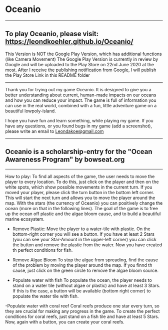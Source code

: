 # Oceanio
-------------------------------
To play Oceanio, please visit: https://leondkoehler.github.io/Oceanio/
-------------------------------

This Version is NOT the Google Play Version, which has additional functions (like Camera Movement)
The Google Play Version is currently in review by Google and will be uploaded to the Play Store on 22nd June 2020 at the most.
After I receive the publishing notification from Google, I will publish the Play Store Link in this README folder

--------------------------------
Thank you for trying out my game Oceanio. It is designed to give you a better understanding about current, human-made impacts on our oceans and how you can reduce your impact. The game is full of information you can use in the real world, combined with a fun, little adventure game on a beautiful lowpoly-island.

I hope you have fun and learn something, while playing my game. If you have any questions, or you found bugs in my game (add a screenshot), please write an email to Leondakoe@gmail.com 

--------------------------------
Oceanio is a scholarship-entry for the "Ocean Awareness Program" by bowseat.org 
--------------------------------

--------------------------------
How to play:
To find all aspects of the game, the user needs to move the player to every location. To do this, just click on the player and then on the white spots, which show possible movements in the current turn. If you moved your player, please click the turn button in the bottom left corner. This will start the next turn and allows you to move the player around the map. With the stars (the currency of Oceanio) you can positively change the ocean (more on that in the following lines). 
The goal of the game is to free up the ocean off plastic and the algae bloom cause, and to build a beautiful marine ecosystem.

- Remove Plastic:
  Move the player to a water-tile with plastic. On the bottom-right corner you will see a button. If you have at least 2 Stars (you can see your Star-Amount in the upper-left corner) you can click the button and remove the plastic from the water. Now you have created th perfect conditions for fish.
  
- Remove Algae Bloom
  To stop the algae from spreading, find the cause of the problem by moving the player around the map. If you finnd th cause, just click on the green circle to remove the algae bloom source. 
  
- Populate water with fish
  To populate the ocean, the player needs to stand on a water tile (without algae or plastic) and have at least 3 Stars. If this is the case, a button will be available (bottom right corner) to populate the water tile with fish.
  
-Populate water with coral reef
  Coral reefs produce one star every turn, so they are crucial for making any progress in the game. To create the perfect conditions for coral reefs, just stand on a fish tile and have at least 5 Stars. Now, again with a button, you can create your coral reefs.
